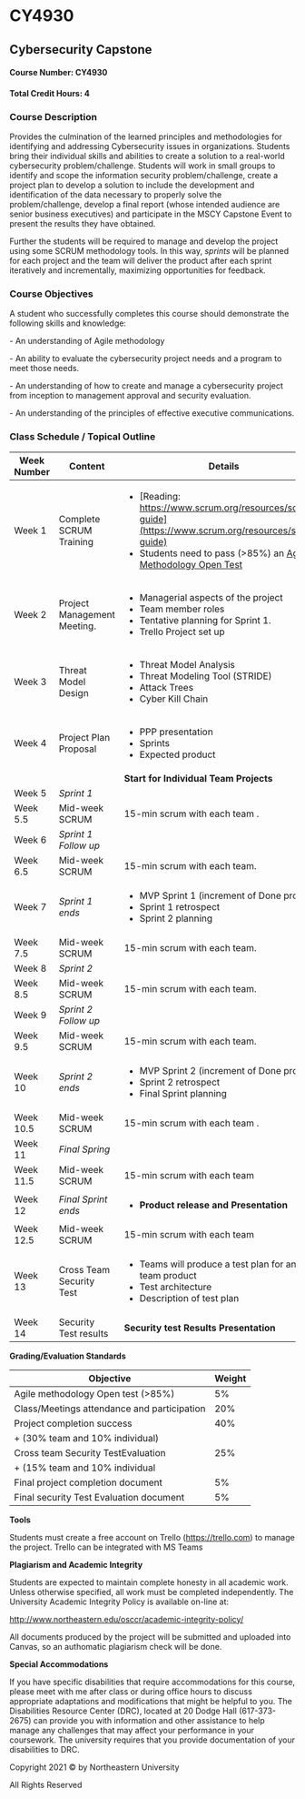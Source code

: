 # CY4930

## Cybersecurity Capstone

#### Course Number:     CY4930
#### Total Credit Hours:   4



### **Course Description**

Provides the culmination of the learned principles and methodologies for identifying and addressing Cybersecurity issues in organizations. Students bring their individual skills and abilities to create a solution to a real-world cybersecurity problem/challenge. Students will work in small groups to identify and scope the information security problem/challenge, create a project plan to develop a solution to include the development and identification of the data necessary to properly solve the problem/challenge, develop a final report (whose intended audience are senior business executives) and participate in the MSCY Capstone Event to present the results they have obtained. 

 

Further the students will be required to manage and develop the project using some SCRUM methodology tools. In this way, *sprints* will be planned for each project and the team will deliver the product after each sprint iteratively and incrementally, maximizing opportunities for feedback. 

 

### **Course Objectives**

 

A student who successfully completes this course should demonstrate the following skills and knowledge:

 

\-    An understanding of Agile methodology

\-    An ability to evaluate the cybersecurity project needs and a program to meet those needs.

\-    An understanding of how to create and manage a cybersecurity project from inception to management approval and security evaluation.

\-    An understanding of the principles of effective executive communications.



### **Class Schedule / Topical Outline**


| Week Number | Content | Details | 
| ------------------------------ | ---------------------------- | ------------------------------------------------------- |
| Week 1                         | Complete SCRUM  Training     | <ul> <li>[Reading: https://www.scrum.org/resources/scrum-guide](https://www.scrum.org/resources/scrum-guide)</li> <li> Students need  to pass (>85%) an [Agile Methodology Open Test](https://www.scrum.org/open-assessments/scrum-open)</li></ul> |
| Week 2                         | Project  Management Meeting. | <ul><li>Managerial  aspects of the project </li> <li>Team member roles </li> <li>Tentative planning for Sprint 1.</li> <li>Trello Project set up</li></ul>  |
| Week 3                         | Threat Model  Design         | <ul><li>Threat Model  Analysis</li> <li> Threat Modeling Tool (STRIDE) </li> <li> Attack Trees </li> <li>  Cyber Kill Chain </li></ul>|
| Week 4                         | Project Plan Proposal        |<ul><li> PPP presentation </li>  <li>  Sprints </li>  <li> Expected product   </li></ul>|     |
|  |     |               **Start for Individual Team Projects**   |                     |
| Week 5                         | *Sprint 1*                   |                                           |
| Week 5.5                       | Mid-week  SCRUM              | 15-min  scrum with each team .                               |
| Week 6                         | *Sprint 1 Follow up*         |                                                              |
| Week 6.5                       | Mid-week  SCRUM              | 15-min  scrum with each team.                                |
| Week 7                         | *Sprint 1 ends*              | <ul><li>MVP Sprint 1 (increment of  Done product)</li><li>Sprint 1 retrospect</li>  <li>Sprint 2 planning </li></ul>|
| Week 7.5                       | Mid-week  SCRUM              | 15-min  scrum with each team.                                |
| Week 8                         | *Sprint 2*                   |                                                              |
| Week 8.5                       | Mid-week  SCRUM              | 15-min  scrum with each team.                                |
| Week 9                         | *Sprint 2 Follow up*         |                                                              |
| Week 9.5                       | Mid-week  SCRUM              | 15-min  scrum with each team.                                |
| Week 10          | *Sprint 2 ends*              | <ul><li>MVP Sprint 2 (increment of  Done product)</li><li>Sprint 2 retrospect</li>  <li> Final Sprint planning </li></ul> |
| Week 10.5                      | Mid-week  SCRUM              | 15-min  scrum with each team .                               |
| Week 11                        | *Final Spring*     |                                                              |
| Week 11.5                      | Mid-week  SCRUM              | 15-min  scrum with each team                                 |
| Week 12                        | *Final Sprint ends*          | <ul><li> **Product release  and Presentation** </li></ul>                  |
| Week 12.5                      | Mid-week  SCRUM              | 15-min  scrum with each team                                 |
| Week 13                        | Cross Team Security  Test    | <ul><li> Teams will produce a test  plan for another team product</li> <li>    Test architecture </li> <li>    Description of test plan </li></ul>  |
| Week 14                        | Security Test results        | **Security test Results Presentation**                      |
 

**Grading/Evaluation Standards**

| Objective| Weight| 
| ------ | --------|
| Agile methodology Open test (>85%)  |           5% |
| Class/Meetings attendance and participation  |     20% |
| Project completion success     |                   40% |
| + (30% team and 10% individual) |              |
| Cross team Security TestEvaluation   |          25% |
| + (15% team and 10% individual |    |
| Final project completion document | 5%|
| Final security Test Evaluation document | 5% |



**Tools**

Students must create a free account on Trello (https://trello.com) to manage the project. Trello can be integrated with MS Teams


**Plagiarism and Academic Integrity**

Students are expected to maintain complete honesty in all academic work. Unless otherwise specified, all work must be completed independently. The University Academic Integrity Policy is available on-line at:

http://www.northeastern.edu/osccr/academic-integrity-policy/

All documents produced by the project will be submitted and uploaded into Canvas, so an authomatic plagiarism check will be done.

**Special Accommodations**

If you have specific disabilities that require accommodations for this course, please meet with me after class or during office hours to discuss appropriate adaptations and modifications that might be helpful to you. The Disabilities Resource Center (DRC), located at 20 Dodge Hall (617-373-2675) can provide you with information and other assistance to help manage any challenges that may affect your performance in your coursework. The university requires that you provide documentation of your disabilities to DRC.

Copyright 2021 © by Northeastern University

All Rights Reserved
